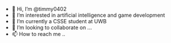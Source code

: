 - 👋 Hi, I’m @timmy0402
- 👀 I’m interested in artificial intelligence and game development
- 🌱 I’m currently a CSSE student at UWB
- 💞️ I’m looking to collaborate on ...
- 📫 How to reach me ..

<!---
timmy0402/timmy0402 is a ✨ special ✨ repository because its `README.md` (this file) appears on your GitHub profile.
You can click the Preview link to take a look at your changes.
--->
